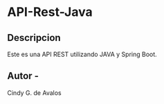 # API-Rest-Java

## Descripcion
Este es una API REST utilizando JAVA y Spring Boot.

## Autor -
Cindy G. de Avalos


